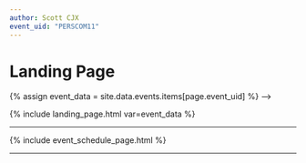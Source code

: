 ```yaml
---
author: Scott CJX
event_uid: "PERSCOM11"
---
```


# Landing Page

{% assign event_data = site.data.events.items[page.event_uid] %} -->

{% include landing_page.html var=event_data %}

<hr>

{% include event_schedule_page.html %}

<hr>
